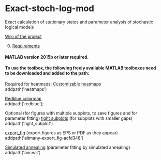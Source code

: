 # Exact-stoch-log-mod
Exact calculation of stationary states and parameter analysis of stochastic logical models

[Wiki of the project](https://github.com/mbkoltai/exact-stoch-log-mod/wiki)

0. [Requirements](#markdown-header-0-toc)

#### MATLAB version 2015b or later required.

#### To use the toolbox, the following freely available MATLAB toolboxes need to be downloaded and added to the path:

Required for heatmaps:
[Customizable heatmaps](https://mathworks.com/matlabcentral/fileexchange/24253-customizable-heat-maps)  
addpath('heatmaps')

[Redblue colormap](https://mathworks.com/matlabcentral/fileexchange/25536-red-blue-colormap)  
addpath('redblue');

Optional (for figures with multiple subplots, to save figures and for parameter fitting)
[tight subplots](https://mathworks.com/matlabcentral/fileexchange/27991-tight_subplot-nh-nw-gap-marg_h-marg_w) (for subplots with smaller gaps)  
addpath('tight_subplot') 

[export_fig](https://mathworks.com/matlabcentral/fileexchange/23629-export_fig) (export figures as EPS or PDF as they appear)  
addpath('altmany-export_fig-acfd348') 

[Simulated annealing](https://mathworks.com/matlabcentral/fileexchange/10548-general-simulated-annealing-algorithm) (parameter fitting by simulated annealing)  
addpath('anneal') 
